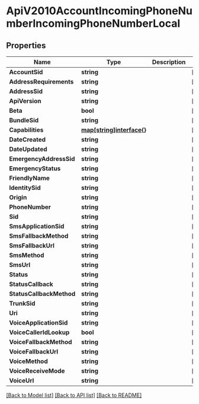 # ApiV2010AccountIncomingPhoneNumberIncomingPhoneNumberLocal

## Properties

Name | Type | Description | Notes
------------ | ------------- | ------------- | -------------
**AccountSid** | **string** |  | [optional] 
**AddressRequirements** | **string** |  | [optional] 
**AddressSid** | **string** |  | [optional] 
**ApiVersion** | **string** |  | [optional] 
**Beta** | **bool** |  | [optional] 
**BundleSid** | **string** |  | [optional] 
**Capabilities** | [**map[string]interface{}**](.md) |  | [optional] 
**DateCreated** | **string** |  | [optional] 
**DateUpdated** | **string** |  | [optional] 
**EmergencyAddressSid** | **string** |  | [optional] 
**EmergencyStatus** | **string** |  | [optional] 
**FriendlyName** | **string** |  | [optional] 
**IdentitySid** | **string** |  | [optional] 
**Origin** | **string** |  | [optional] 
**PhoneNumber** | **string** |  | [optional] 
**Sid** | **string** |  | [optional] 
**SmsApplicationSid** | **string** |  | [optional] 
**SmsFallbackMethod** | **string** |  | [optional] 
**SmsFallbackUrl** | **string** |  | [optional] 
**SmsMethod** | **string** |  | [optional] 
**SmsUrl** | **string** |  | [optional] 
**Status** | **string** |  | [optional] 
**StatusCallback** | **string** |  | [optional] 
**StatusCallbackMethod** | **string** |  | [optional] 
**TrunkSid** | **string** |  | [optional] 
**Uri** | **string** |  | [optional] 
**VoiceApplicationSid** | **string** |  | [optional] 
**VoiceCallerIdLookup** | **bool** |  | [optional] 
**VoiceFallbackMethod** | **string** |  | [optional] 
**VoiceFallbackUrl** | **string** |  | [optional] 
**VoiceMethod** | **string** |  | [optional] 
**VoiceReceiveMode** | **string** |  | [optional] 
**VoiceUrl** | **string** |  | [optional] 

[[Back to Model list]](../README.md#documentation-for-models) [[Back to API list]](../README.md#documentation-for-api-endpoints) [[Back to README]](../README.md)


